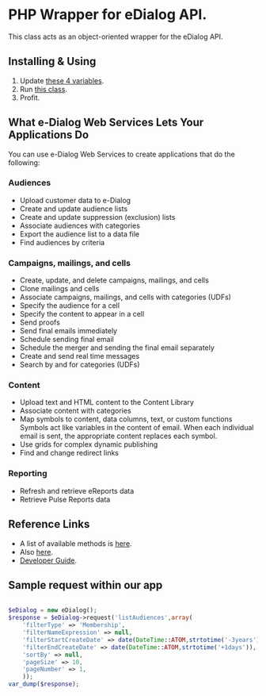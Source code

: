 
# PHP Wrapper for eDialog API.

This class acts as an object-oriented wrapper for the eDialog API.

## Installing & Using

1. Update [these 4 variables](https://github.com/owocki/edialog/blob/master/lib/eDialog.php#L11-L14).
2. Run [this class](https://github.com/owocki/edialog/blob/master/run.php).
3. Profit.


## What e-Dialog Web Services Lets Your Applications Do
You can use e-Dialog Web Services to create applications that do the following:

### Audiences
 * Upload customer data to e-Dialog
 * Create and update audience lists
 * Create and update suppression (exclusion) lists
 * Associate audiences with categories
 * Export the audience list to a data file
 * Find audiences by criteria

### Campaigns, mailings, and cells
 * Create, update, and delete campaigns, mailings, and cells
 * Clone mailings and cells
 * Associate campaigns, mailings, and cells with categories (UDFs)
 * Specify the audience for a cell
 * Specify the content to appear in a cell
 * Send proofs
 * Send final emails immediately
 * Schedule sending final email
 * Schedule the merger and sending the final email separately
 * Create and send real time messages
 * Search by and for categories (UDFs)

### Content
 * Upload text and HTML content to the Content Library
 * Associate content with categories
 * Map symbols to content, data columns, text, or custom functions
Symbols act like variables in the content of email. When each individual email is sent, the appropriate content replaces each symbol.
 * Use grids for complex dynamic publishing
 * Find and change redirect links

### Reporting
 * Refresh and retrieve eReports data
 * Retrieve Pulse Reports data



## Reference Links

* A list of available methods is [here](http://sdk.e-dialog.com/edialog-webservices/SdkService.wsdl).
* Also [here](http://www.pdf-archive.com/2013/02/19/ewsreference/ewsreference.pdf).
* [Developer Guide](http://www.pdf-archive.com/2013/02/19/e-dialog-web-services-developer-guide-v1-4/e-dialog-web-services-developer-guide-v1-4.pdf).

## Sample request within our app

```php

$eDialog = new eDialog();
$response = $eDialog->request('listAudiences',array(
	'filterType' => 'Membership',
	'filterNameExpression' => null,
	'filterStartCreateDate' => date(DateTime::ATOM,strtotime('-3years')),
	'filterEndCreateDate' => date(DateTime::ATOM,strtotime('+1days')),
	'sortBy' => null,
	'pageSize' => 10,
	'pageNumber' => 1,
	));
var_dump($response);


```




